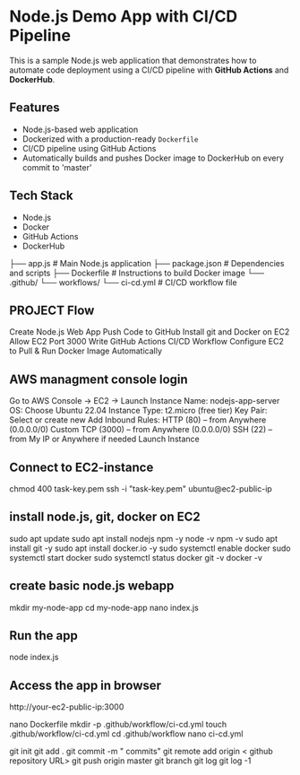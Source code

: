 
# Node.js Demo App with CI/CD Pipeline
This is a sample Node.js web application that demonstrates how to automate code deployment using a CI/CD pipeline with **GitHub Actions** and **DockerHub**.

##  Features
- Node.js-based web application
- Dockerized with a production-ready `Dockerfile`
- CI/CD pipeline using GitHub Actions
- Automatically builds and pushes Docker image to DockerHub on every commit to 'master'

##  Tech Stack
- Node.js
- Docker
- GitHub Actions
- DockerHub
  
├── app.js  # Main Node.js application
├── package.json # Dependencies and scripts
├── Dockerfile # Instructions to build Docker image
└── .github/
└── workflows/
└── ci-cd.yml # CI/CD workflow file

## PROJECT Flow
Create Node.js Web App
Push Code to GitHub
Install git and Docker on EC2
Allow EC2 Port 3000
Write GitHub Actions CI/CD Workflow
Configure EC2 to Pull & Run Docker Image Automatically

## AWS managment console login
Go to AWS Console → EC2 → Launch Instance
Name: nodejs-app-server
OS: Choose Ubuntu 22.04
Instance Type: t2.micro (free tier)
Key Pair: Select or create new
Add Inbound Rules:
HTTP (80) – from Anywhere (0.0.0.0/0)
Custom TCP (3000) – from Anywhere (0.0.0.0/0)
SSH (22) – from My IP or Anywhere if needed
Launch Instance 

## Connect to EC2-instance
chmod 400 task-key.pem
ssh -i "task-key.pem" ubuntu@ec2-public-ip
## install node.js, git, docker on EC2
sudo apt update
sudo apt install nodejs npm -y
node -v
npm -v
sudo apt install git -y
sudo apt install docker.io -y
sudo systemctl enable docker
sudo systemctl start docker
sudo systemctl status docker
git -v
docker -v
## create basic node.js webapp
mkdir my-node-app
cd my-node-app
nano index.js
## Run the app
node index.js
## Access the app in browser
http://your-ec2-public-ip:3000

nano Dockerfile
mkdir -p .github/workflow/ci-cd.yml
touch .github/workflow/ci-cd.yml
cd .github/workflow
nano ci-cd.yml

git init
git add .
git commit -m " commits"
git remote add origin < github repository URL>
git push origin master
git branch
git log
git log -1













